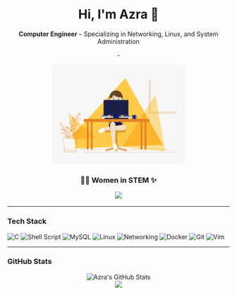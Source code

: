 <h1 align="center">Hi, I'm Azra 🫧</h1>

<p align="center"><strong>Computer Engineer</strong> – Specializing in Networking, Linux, and System Administration</p>

<p align="center">
  -
</p>

<p align="center">
  <img src="./src.gif" alt="Animated GIF" width="300"/>
</p>

<h3 align="center">👩‍💻 <strong>Women in STEM ✨</strong></h3>

<p align="center">
  <img src="https://img.shields.io/badge/Women%20in%20STEM-Supporting-purple?style=for-the-badge&logo=academia&logoColor=white" />
</p> 

---

### Tech Stack

![C](https://img.shields.io/badge/C-00599C?style=for-the-badge&logo=c&logoColor=white)
![Shell Script](https://img.shields.io/badge/Shell_Script-121011?style=for-the-badge&logo=gnu-bash&logoColor=white)
![MySQL](https://img.shields.io/badge/MySQL-005C84?style=for-the-badge&logo=mysql&logoColor=white)
![Linux](https://img.shields.io/badge/Linux-FCC624?style=for-the-badge&logo=linux&logoColor=black)
![Networking](https://img.shields.io/badge/Networking-4CAF50?style=for-the-badge&logo=network&logoColor=white)
![Docker](https://img.shields.io/badge/Docker-2496ED?style=for-the-badge&logo=docker&logoColor=white)
![Git](https://img.shields.io/badge/Git-F05032?style=for-the-badge&logo=git&logoColor=white)
![Vim](https://img.shields.io/badge/Vim-019733?style=for-the-badge&logo=vim&logoColor=white)


---

### GitHub Stats

<div align="center">
  <!-- GitHub Stats -->
  <img 
    src="https://github-readme-stats.vercel.app/api?username=azrakarakaya1&show_icons=true&count_private=true&theme=dracula&hide_border=true&bg_color=0D1117&title_color=E91E63&icon_color=FF6B9D&text_color=FFFFFF" 
    alt="Azra's GitHub Stats" 
  />
</div>

<div align="center">
  <!-- Top Languages -->
  <img 
  src="https://github-readme-stats.vercel.app/api/top-langs/?username=azrakarakaya1&layout=compact&langs_count=10&theme=dracula&hide_border=true&bg_color=0D1117&title_color=E91E63&text_color=FFFFFF" 
/>
</div>
